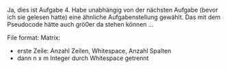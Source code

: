 Ja, dies ist Aufgabe 4. Habe unabhängig von der nächsten Aufgabe (bevor ich sie
gelesen hatte) eine ähnliche Aufgabenstellung gewählt.
Das mit dem Pseudocode hätte auch grö0er da stehen können ...

File format:
Matrix:
* erste Zeile: Anzahl Zeilen, Whitespace, Anzahl Spalten
* dann n x m Integer durch Whitespace getrennt
